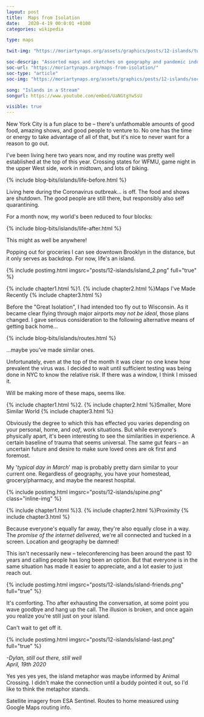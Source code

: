 ```yaml
---
layout: post
title:  Maps from Isolation
date:   2020-4-19 00:0:01 +0100
categories: wikipedia

type: maps

twit-img: "https://moriartynaps.org/assets/graphics/posts/12-islands/twi-img.jpg"

soc-descrip: "Assorted maps and sketches on geography and pandemic induced isolation"
soc-url: "https://moriartynaps.org/maps-from-isolation/"
soc-type: "article"
soc-img: "https://moriartynaps.org/assets/graphics/posts/12-islands/soc-img.jpg"

song: "Islands in a Stream"
songurl: https://www.youtube.com/embed/UaNGtgYwSsU

visible: true
---
```



New York City is a fun place to be – there's unfathomable amounts of good food, amazing shows, and good people to venture to. No one has the time or energy to take advantage of all of that, but it's nice to never want for a reason to go out. 

I've been living here two years now, and my routine was pretty well established at the top of this year. Crossing states for WFMU, game night in the upper West side, work in midtown, and lots of biking.

{% include blog-bits/islands/life-before.html %}

Living here during the Coronavirus outbreak... is off. The food and shows are shutdown. The good people are still there, but responsibly also self quarantining.

For a month now, my world's been reduced to four blocks:

{% include blog-bits/islands/life-after.html %}

This might as well be anywhere!

Popping out for groceries I can see downtown Brooklyn in the distance, but it only serves as backdrop. For now, life's an island.


{% include postimg.html imgsrc="posts/12-islands/island_2.png" full="true" %}

{% include chapter1.html %}1.
{% include chapter2.html %}Maps I've Made Recently
{% include chapter3.html %}

Before the "Great Isolation", I had intended too fly out to Wisconsin. As it became clear flying through major airports _may not be ideal_, those plans changed. I gave serious consideration to the following alternative means of getting back home...

{% include blog-bits/islands/routes.html %}

...maybe you've made similar ones.

Unfortunately, even at the top of the month it was clear no one knew how prevalent the virus was. I decided to wait until sufficient testing was being done in NYC to know the relative risk. If there was a window, I think I missed it. 

Will be making more of these maps, seems like.


{% include chapter1.html %}2.
{% include chapter2.html %}Smaller, More Similar World
{% include chapter3.html %}

Obviously the degree to which this has effected you varies depending on your personal, home, and _oof_, work situations. But while everyone's physically apart, it's been interesting to see the similarities in experience. A certain baseline of trauma that seems universal. The same gut fears – an uncertain future and desire to make sure loved ones are ok first and foremost.

My '_typical day in March_' map is probably pretty darn similar to your current one. Regardless of geography, you have your homestead, grocery/pharmacy, and maybe the nearest hospital.

{% include postimg.html imgsrc="posts/12-islands/spine.png" class="inline-img" %}


{% include chapter1.html %}3.
{% include chapter2.html %}Proximity
{% include chapter3.html %}

Because everyone's equally far away, they're also equally close in a way. The _promise of the internet delivered_, we're all connected and tucked in a screen. Location and geography be damned!

This isn't necessarily new – teleconferencing has been around the past 10 years and calling people has long been an option. But that everyone is in the same situation has made it easier to appreciate, and a lot easier to just reach out.

{% include postimg.html imgsrc="posts/12-islands/island-friends.png" full="true" %}

It's comforting. Tho after exhausting the conversation, at some point you wave goodbye and hang up the call. The illusion is broken, and once again you realize you're still just on your island. 

Can't wait to get off it.

{% include postimg.html imgsrc="posts/12-islands/island-last.png" full="true" %}



<i>-Dylan, still out there, still well<br>
<span class="post-date">April, 19th 2020</span></i>


<div class="notes">
  <p>Yes yes yes yes, the island metaphor was maybe informed by Animal Crossing. I didn't make the connection until a buddy pointed it out, so I'd like to think the metaphor stands.</p>

  Satellite imagery from ESA Sentinel. Routes to home measured using Google Maps routing info.
</div>

